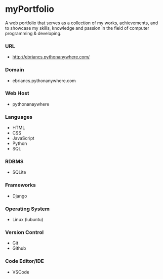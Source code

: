 # myPortfolio

A web portfolio that serves as a collection of my works, achievements, and to showcase my skills, knowledge and passion in the field of computer programming & developing.

### URL
- http://ebriancs.pythonanywhere.com/

### Domain
- ebriancs.pythonanywhere.com

### Web Host
- pythonanaywhere

### Languages
- HTML
- CSS
- JavaScript
- Python
- SQL

### RDBMS
- SQLite

### Frameworks
- Django

### Operating System
- Linux (lubuntu)

### Version Control
- Git
- Github

### Code Editor/IDE
- VSCode
